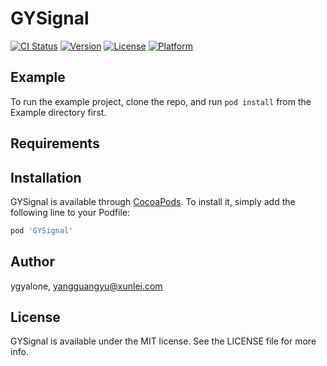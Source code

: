 # GYSignal

[![CI Status](https://img.shields.io/travis/ygyalone/GYSignal.svg?style=flat)](https://travis-ci.org/ygyalone/GYSignal)
[![Version](https://img.shields.io/cocoapods/v/GYSignal.svg?style=flat)](https://cocoapods.org/pods/GYSignal)
[![License](https://img.shields.io/cocoapods/l/GYSignal.svg?style=flat)](https://cocoapods.org/pods/GYSignal)
[![Platform](https://img.shields.io/cocoapods/p/GYSignal.svg?style=flat)](https://cocoapods.org/pods/GYSignal)

## Example

To run the example project, clone the repo, and run `pod install` from the Example directory first.

## Requirements

## Installation

GYSignal is available through [CocoaPods](https://cocoapods.org). To install
it, simply add the following line to your Podfile:

```ruby
pod 'GYSignal'
```

## Author

ygyalone, yangguangyu@xunlei.com

## License

GYSignal is available under the MIT license. See the LICENSE file for more info.

